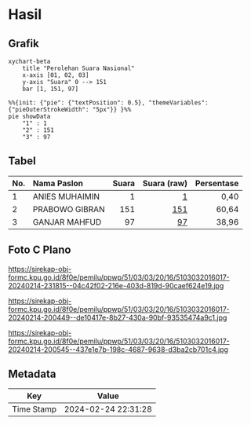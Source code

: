 # Hasil

## Grafik

```mermaid
xychart-beta
    title "Perolehan Suara Nasional"
    x-axis [01, 02, 03]
    y-axis "Suara" 0 --> 151
    bar [1, 151, 97]
```

```mermaid
%%{init: {"pie": {"textPosition": 0.5}, "themeVariables": {"pieOuterStrokeWidth": "5px"}} }%%
pie showData
    "1" : 1
    "2" : 151
    "3" : 97
```

## Tabel

| No. | Nama Paslon    | Suara | Suara (raw) | Persentase |
|:--- |:-------------- | -----:| -----------:| ----------:|
| 1   | ANIES MUHAIMIN | 1     | [1][p-1]    | 0,40       |
| 2   | PRABOWO GIBRAN | 151   | [151][p-2]  | 60,64      |
| 3   | GANJAR MAHFUD  | 97    | [97][p-3]   | 38,96      |


[p-1]: https://github.com/gigit-pemilu/pemilu-2024/blob/main/pilpres/hitung-suara/sub/51-bali/sub/03-badung/sub/03-abiansemal/sub/2016-abiansemal-dauh-yeh-cani/sub/017-tps/sub/paslon-1.txt
[p-2]: https://github.com/gigit-pemilu/pemilu-2024/blob/main/pilpres/hitung-suara/sub/51-bali/sub/03-badung/sub/03-abiansemal/sub/2016-abiansemal-dauh-yeh-cani/sub/017-tps/sub/paslon-2.txt
[p-3]: https://github.com/gigit-pemilu/pemilu-2024/blob/main/pilpres/hitung-suara/sub/51-bali/sub/03-badung/sub/03-abiansemal/sub/2016-abiansemal-dauh-yeh-cani/sub/017-tps/sub/paslon-3.txt

## Foto C Plano

https://sirekap-obj-formc.kpu.go.id/8f0e/pemilu/ppwp/51/03/03/20/16/5103032016017-20240214-231815--04c42f02-216e-403d-819d-90caef624e19.jpg

https://sirekap-obj-formc.kpu.go.id/8f0e/pemilu/ppwp/51/03/03/20/16/5103032016017-20240214-200449--de10417e-8b27-430a-90bf-93535474a9c1.jpg

https://sirekap-obj-formc.kpu.go.id/8f0e/pemilu/ppwp/51/03/03/20/16/5103032016017-20240214-200545--437e1e7b-198c-4687-9638-d3ba2cb701c4.jpg


## Metadata

| Key        | Value               |
| ---------- | ------------------- |
| Time Stamp | 2024-02-24 22:31:28 |



